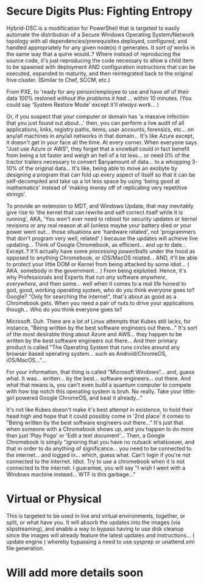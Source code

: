 # Secure Digits Plus: Fighting Entropy
Hybrid-DSC is a modification for PowerShell that is targeted to easily automate the distribution of a 
Secure Windows Operating System/Network topology with all dependencies/prerequisites deployed, configured, 
and handled appropriately for any given node(s) it generates. It *sort of* works in the same way that a 
quine would..? Where instead of reproducing the source code, it's just reproducing the code necessary to 
allow a child item to be spawned with deployment AND configuration instructions that can be executed, 
expanded to maturity, and then reintegrated back to the original hive cluster. (Similar to Chef, SCCM, etc.)

From PXE, to 'ready for any person/employee to use and have *all* of their data 100% restored *without the 
problems it had* ... within 10 minutes. (You could say 'System Restore Mode' except it'll *always* work...  )

Or, if you suspect that your computer or domain has 'a massive infection that you just found out about...' 
then, you can perform a live audit of all applications, links, registry paths, items, user accounts, forensics, 
etc... on any/all machines in any/all networks in that domain... It's like Azure except, it doesn't get in your 
face all the time. At every corner. When everyone says "Just use Azure or AWS", they forget that a snowball could 
in fact benefit from being a lot faster and weigh an hell of a lot less... or need 0% of the tractor trailers 
necessary to convert $anyamount of data... to a whopping 3-10% of the original data... It's like, being able to 
move an exobyte by designing a program that can fold up every aspect of itself so that it can be self-decompiled 
and take up a lot less space by using 'being good at mathematics' instead of 'making money off of replicating very 
repetitive strings'.

To provide an extension to MDT, and Windows Update, that may inevitably give rise to 'the kernel that can rewrite 
and self correct itself while it is running', AKA, 'You won't ever need to reboot for security updates or kernel 
revisions or any real reason at all (unless maybe your battery died or your power went out... those situations are 
'hardware related', not 'programmers that don't program very well, related' ) because the updates will achieve live 
updating... Think of Google Chromebook, as efficient... and up to date... Except..? It'll actually have some 
*processing power/balls* under the hood as opposed to anything Chromebook, or iOS/MacOS related... AND, it'll be 
able to protect your little DOM or Kernel from being attacked by some idiot... ( AKA, somebody in the government... ) 
From being exploited. Hence, it's why Professionals and Experts that run *any* software *anywhere*, *everywhere*, and 
then some... well when it comes to a real life honest to god, good, working operating system, who do you think everyone
goes to? Google? "Only for searching the internet", that's about as good as a Chromebook gets. When you need a pair of 
nuts to drive your applications though... Who do you think everyone goes to?

Microsoft. Duh. There are a lot of Linux attempts that Kubes still lacks, for instance, "Being written by the best software 
engineers out there..." It's sort of the most desirable thing about Azure and AWS... they happen to be written by the best 
software engineers out there... And their primary product is called "The Operating System that runs circles around any 
browser based operating system... such as Android/ChromeOS, iOS/MacOS..."...

For your information, that thing is called "Microsoft Windows"... and, guess what. It was... written... by the best... software engineers... out there. And what that means is, you can't even build a quantum computer to compete with how top notch this operating system is bruh. No really. Take your little-girl powered Google ChromeOS, and beat it already..."

It's not like Kubes doesn't make it's best attempt in existence, to hold their head high and hope that it could possibly come in '2nd place' it comes to "Being written by the best software engineers out there..." It's just that when someone with a Chromebook shows up, and you happen to do more than just 'Play Pogo' or 'Edit a text document'... Then, a Google Chromebook is simply "ignoring that you have no nutsack whatsoever, and that in order to do anything of significance... you need to be connected to the internet... and logged in... which, guess what. Can't login if you're not connected to the internet. Idiot. Try to use a chromebook when it is not connected to the internet. I guarantee, you will say "I wish I went with a Windows machine instead... WTF is this garbage..."

# Virtual or Physical
This is targeted to be used in live and virtual environments, together, or split, or what have you. It will absorb 
the updates into the images (via slipstreaming), and enable a way to bypass having to use disk cleanup since the 
images will already feature the latest updates and instructions... ( update engine ) whereby bypassing a need to 
use sysprep or unattend.xml file generation.

# Will add more details soon
